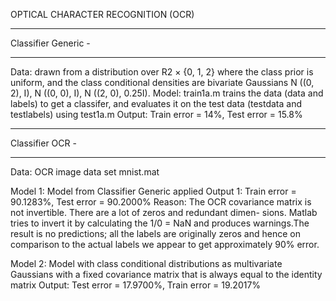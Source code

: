 OPTICAL CHARACTER RECOGNITION (OCR)

**************************************************************************************
Classifier Generic -
**************************************************************************************
Data: drawn from a distribution over R2 × {0, 1, 2} where the class prior is uniform, and the class conditional densities are bivariate Gaussians N ((0, 2), I), N ((0, 0), I), N ((2, 0), 0.25I).
Model: train1a.m trains the data (data and labels) to get a classifer, and evaluates it on the test data (testdata and testlabels) using test1a.m
Output: Train error = 14%, Test error = 15.8%


**************************************************************************************
Classifier OCR -
**************************************************************************************
Data: OCR image data set mnist.mat

Model 1: Model from Classifier Generic applied
Output 1: Train error = 90.1283%, Test error = 90.2000%
Reason: The OCR covariance matrix is not invertible. There are a lot of zeros and redundant dimen- sions. Matlab tries to invert it by calculating the 1/0 = NaN and produces warnings.The result is no predictions; all the labels are originally zeros and hence on comparison to the actual labels we appear to get approximately 90% error.

Model 2: Model with class conditional distributions as multivariate Gaussians with a fixed covariance matrix that is always equal to the identity matrix
Output: Test error = 17.9700%, Train error = 19.2017%

